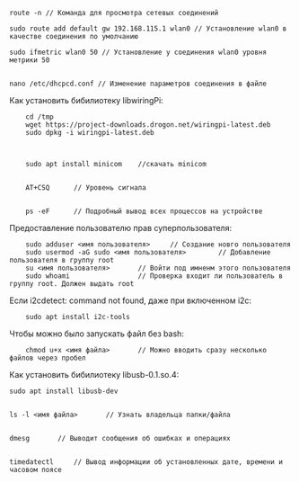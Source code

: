     route -n // Команда для просмотра сетевых соединений
    
    sudo route add default gw 192.168.115.1 wlan0 // Установление wlan0 в качестве соединения по умолчанию

    sudo ifmetric wlan0 50 // Установление у соединения wlan0 уровня метрики 50
    
    
    nano /etc/dhcpcd.conf // Изменение параметров соединения в файле 
    
    
Как установить бибилиотеку libwiringPi:

        cd /tmp 
        wget https://project-downloads.drogon.net/wiringpi-latest.deb
        sudo dpkg -i wiringpi-latest.deb
        
        
        
        sudo apt install minicom    //скачать minicom
        
        
        AT+CSQ      // Уровень сигнала 
        
        
        ps -eF      // Подробный вывод всех процессов на устройстве
        
        
Предоставление пользователю прав суперпользователя:

        sudo adduser <имя пользователя>     // Создание новго пользователя
        sudo usermod -aG sudo <имя пользователя>        // Добавление пользователя в группу root
        su <имя пользователя>       // Войти под имненм этого пользователя
        sudo whoami                 // Проверка входит ли пользователь в группу root. Должен выдать root


Если i2cdetect: command not found, даже при включенном i2c:

        sudo apt install i2c-tools
        
Чтобы можно было запускать файл без bash:

        chmod u+x <имя файла>       // Можно вводить сразу несколько файлов через пробел
        

Как установить бибилиотеку libusb-0.1.so.4:

    sudo apt install libusb-dev
    
    
    ls -l <имя файла>       // Узнать владельца папки/файла
    
    
    dmesg       // Выводит сообщения об ошибках и операциях
    
    
    timedatectl     // Вывод информации об установленных дате, времени и часовом поясе
        
        

